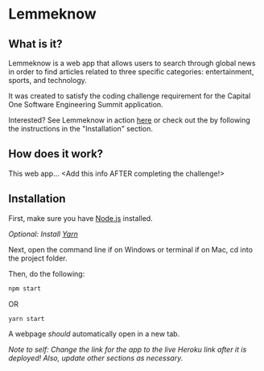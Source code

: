 # Lemmeknow

## What is it?
Lemmeknow is a web app that allows users to search through global news in order to find articles related to three specific categories: entertainment, sports, and technology.

It was created to satisfy the coding challenge requirement for the  Capital One Software Engineering Summit application.

Interested? See Lemmeknow in action [here](https://google.com) or check out the by following the instructions in the "Installation" section.

## How does it work?
This web app... <Add this info AFTER completing the challenge!> 

## Installation

First, make sure you have [Node.js](https://nodejs.org/en/download/) installed.

*Optional: Install [Yarn](https://yarnpkg.com/getting-started/install)*

Next, open the command line if on Windows or terminal if on Mac, cd into the project folder.

Then, do the following:

```bash
npm start
```

OR

```bash
yarn start
```

A webpage *should* automatically open in a new tab.

*Note to self: Change the link for the app to the live Heroku link after it is deployed! Also, update other sections as necessary.*